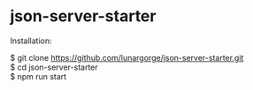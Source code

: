 # json-server-starter

Installation: 

$ git clone https://github.com/lunargorge/json-server-starter.git  
$ cd json-server-starter  
$ npm run start